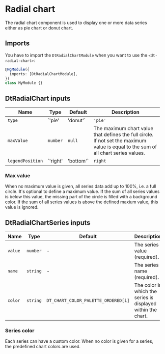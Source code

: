 # Radial chart

<ba-ux-snippet name="radial-chart-intro"></ba-ux-snippet>

The radial chart component is used to display one or more data series either as
pie chart or donut chart.

<!-- TODO: A pie chart is commonly used to ... -->

<ba-ux-snippet name="radial-chart-pie"></ba-ux-snippet>

<docs-source-example example="RadialChartDefaultPieExample"></docs-source-example>

<!-- TODO: Use a donut chart when you want to display ... -->

<ba-ux-snippet name="radial-chart-donut"></ba-ux-snippet>

<docs-source-example example="RadialChartDefaultDonutExample"></docs-source-example>

## Imports

You have to import the `DtRadialChartModule` when you want to use the
`<dt-radial-chart>`:

```typescript
@NgModule({
  imports: [DtRadialChartModule],
})
class MyModule {}
```

## DtRadialChart inputs

| Name             | Type                 | Default | Description                                                                                                                        |
| ---------------- | -------------------- | ------- | ---------------------------------------------------------------------------------------------------------------------------------- |
| `type`           | `'pie' | 'donut'`    | `'pie'` | The chart type; can be either a pie chart or a donut chart.                                                                        |
| `maxValue`       | `number`             | `null`  | The maximum chart value that defines the full circle. If not set the maximum value is equal to the sum of all chart series values. |
| `legendPosition` | `'right' | 'bottom'` | `right` | Defines where the chart's legend is placed.                                                                                        |

### Max value

When no maximum value is given, all series data add up to 100%, i.e. a full
circle. It's optional to define a maximum value. If the sum of all series values
is below this value, the missing part of the circle is filled with a background
color. If the sum of all series values is above the defined maxium value, this
value is ignored.

<docs-source-example example="RadialChartMaxvalueExample"></docs-source-example>

## DtRadialChartSeries inputs

| Name    | Type     | Default                             | Description                                                  |
| ------- | -------- | ----------------------------------- | ------------------------------------------------------------ |
| `value` | `number` | -                                   | The series value (required).                                 |
| `name`  | `string` | -                                   | The series name (required).                                  |
| `color` | `string` | `DT_CHART_COLOR_PALETTE_ORDERED[i]` | The color in which the series is displayed within the chart. |

### Series color

Each series can have a custom color. When no color is given for a series, the
predefined chart colors are used.

<docs-source-example example="RadialChartCustomColorsExample"></docs-source-example>
